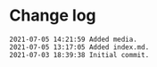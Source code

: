 # Change log

```
2021-07-05 14:21:59 Added media.
2021-07-05 13:17:05 Added index.md.
2021-07-03 18:39:38 Initial commit.
```
